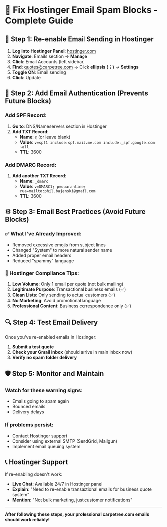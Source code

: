 # 🔧 Fix Hostinger Email Spam Blocks - Complete Guide

## 🚨 Step 1: Re-enable Email Sending in Hostinger

1. **Log into Hostinger Panel**: [hostinger.com](https://hostinger.com)
2. **Navigate**: Emails section → **Manage**
3. **Click**: Email Accounts (left sidebar)
4. **Find**: quotes@carpetree.com → Click **ellipsis (⋮)** → **Settings**
5. **Toggle ON**: Email sending
6. **Click**: Update

## 📧 Step 2: Add Email Authentication (Prevents Future Blocks)

### Add SPF Record:
1. **Go to**: DNS/Nameservers section in Hostinger
2. **Add TXT Record**:
   - **Name**: `@` (or leave blank)
   - **Value**: `v=spf1 include:spf.mail.me.com include:_spf.google.com ~all`
   - **TTL**: 3600

### Add DMARC Record:
1. **Add another TXT Record**:
   - **Name**: `_dmarc`
   - **Value**: `v=DMARC1; p=quarantine; rua=mailto:phil.bajenski@gmail.com`
   - **TTL**: 3600

## ⚙️ Step 3: Email Best Practices (Avoid Future Blocks)

### ✅ What I've Already Improved:
- Removed excessive emojis from subject lines
- Changed "System" to more natural sender name
- Added proper email headers
- Reduced "spammy" language

### 🎯 Hostinger Compliance Tips:
1. **Low Volume**: Only 1 email per quote (not bulk mailing)
2. **Legitimate Purpose**: Transactional business emails (✅)
3. **Clean Lists**: Only sending to actual customers (✅)
4. **No Marketing**: Avoid promotional language
5. **Professional Content**: Business correspondence only (✅)

## 🔍 Step 4: Test Email Delivery

Once you've re-enabled emails in Hostinger:

1. **Submit a test quote**
2. **Check your Gmail inbox** (should arrive in main inbox now)
3. **Verify no spam folder delivery**

## 🛡️ Step 5: Monitor and Maintain

### Watch for these warning signs:
- Emails going to spam again
- Bounced emails
- Delivery delays

### If problems persist:
- Contact Hostinger support
- Consider using external SMTP (SendGrid, Mailgun)
- Implement email queuing system

## 📞 Hostinger Support

If re-enabling doesn't work:
- **Live Chat**: Available 24/7 in Hostinger panel
- **Explain**: "Need to re-enable transactional emails for business quote system"
- **Mention**: "Not bulk marketing, just customer notifications"

---

**After following these steps, your professional carpetree.com emails should work reliably!** 